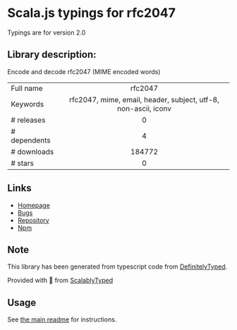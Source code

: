 
# Scala.js typings for rfc2047

Typings are for version 2.0

## Library description:
Encode and decode rfc2047 (MIME encoded words)

|                    |                 |
| ------------------ | :-------------: |
| Full name          | rfc2047 |
| Keywords           | rfc2047, mime, email, header, subject, utf-8, non-ascii, iconv |
| # releases         | 0 |
| # dependents       | 4 |
| # downloads        | 184772 |
| # stars            | 0 |

## Links
- [Homepage](https://github.com/One-com/rfc2047)
- [Bugs](https://github.com/One-com/rfc2047/issues)
- [Repository](https://github.com/One-com/rfc2047)
- [Npm](https://www.npmjs.com/package/rfc2047)
    


## Note
This library has been generated from typescript code from [DefinitelyTyped](https://definitelytyped.org).

Provided with :purple_heart: from [ScalablyTyped](https://github.com/oyvindberg/ScalablyTyped)

## Usage
See [the main readme](../../readme.md) for instructions.


